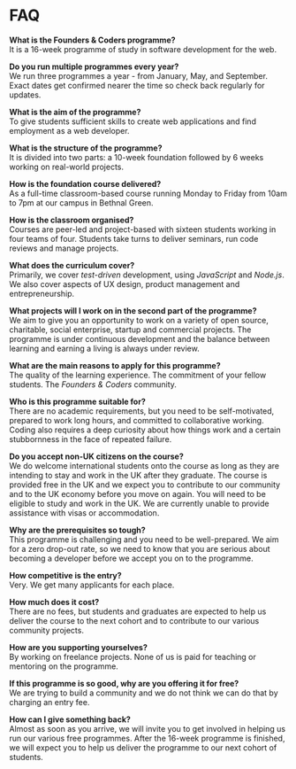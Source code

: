 # FAQ

**What is the Founders & Coders programme?**    
It is a 16-week programme of study in software development for the web.  

**Do you run multiple programmes every year?**  
We run three programmes a year - from January, May, and September. Exact dates get confirmed nearer the time so check back regularly for updates.  

**What is the aim of the programme?**    
To give students sufficient skills to create web applications and find employment as a web developer.

**What is the structure of the programme?**    
It is divided into two parts: a 10-week foundation followed by 6 weeks working on real-world projects.

**How is the foundation course delivered?**    
As a full-time classroom-based course running Monday to Friday from 10am to 7pm at our campus in Bethnal Green.

**How is the classroom organised?**     
Courses are peer-led and project-based with sixteen students working in four teams of four. Students take turns to deliver seminars, run code reviews and manage projects.

**What does the curriculum cover?**    
Primarily, we cover *test-driven* development, using *JavaScript* and *Node.js*. We also cover aspects of UX design, product management and entrepreneurship.

**What projects will I work on in the second part of the programme?**  
We aim to give you an opportunity to work on a variety of open source, charitable, social enterprise, startup and commercial projects. The programme is under continuous development and the balance between learning and earning a living is always under review.  

**What are the main reasons to apply for this programme?**     
The quality of the learning experience. The commitment of your fellow students. The *Founders & Coders* community.

**Who is this programme suitable for?**    
There are no academic requirements, but you need to be self-motivated, prepared to work long hours, and committed to collaborative working. Coding also requires a deep curiosity about how things work and a certain stubbornness in the face of repeated failure.  

**Do you accept non-UK citizens on the course?**  
We do welcome international students onto the course as long as they are intending to stay and work in the UK after they graduate. The course is provided free in the UK and we expect you to contribute to our community and to the UK economy before you move on again. You will need to be eligible to study and work in the UK. We are currently unable to provide assistance with visas or accommodation.  

**Why are the prerequisites so tough?**    
This programme is challenging and you need to be well-prepared. We aim for a zero drop-out rate, so we need to know that you are serious about becoming a developer before we accept you on to the programme. 

**How competitive is the entry?**    
Very. We get many applicants for each place.

**How much does it cost?**     
There are no fees, but students and graduates are expected to help us deliver the course to the next cohort and to contribute to our various community projects.

**How are you supporting yourselves?**    
By working on freelance projects. None of us is paid for teaching or mentoring on the programme.

**If this programme is so good, why are you offering it for free?**    
We are trying to build a community and we do not think we can do that by charging an entry fee.

**How can I give something back?**    
Almost as soon as you arrive, we will invite you to get involved in helping us run our various free programmes. After the 16-week programme is finished, we will expect you to help us deliver the programme to our next cohort of students.

